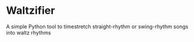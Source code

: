 # Waltzifier
A simple Python tool to timestretch straight-rhythm or swing-rhythm songs into waltz rhythms
